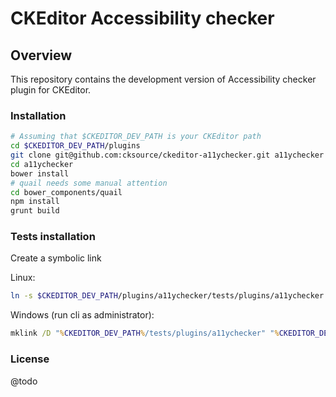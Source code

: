 CKEditor Accessibility checker
==================================================

## Overview

This repository contains the development version of Accessibility checker plugin for CKEditor.

### Installation

```bash
# Assuming that $CKEDITOR_DEV_PATH is your CKEditor path
cd $CKEDITOR_DEV_PATH/plugins
git clone git@github.com:cksource/ckeditor-a11ychecker.git a11ychecker
cd a11ychecker
bower install
# quail needs some manual attention
cd bower_components/quail
npm install
grunt build
```

### Tests installation

Create a symbolic link

Linux:

```bash
ln -s $CKEDITOR_DEV_PATH/plugins/a11ychecker/tests/plugins/a11ychecker $CKEDITOR_DEV_PATH/tests/plugins/a11ychecker
```

Windows (run cli as administrator):

```bat
mklink /D "%CKEDITOR_DEV_PATH%/tests/plugins/a11ychecker" "%CKEDITOR_DEV_PATH%/plugins/a11ychecker/tests/plugins/a11ychecker"
```

### License

@todo

